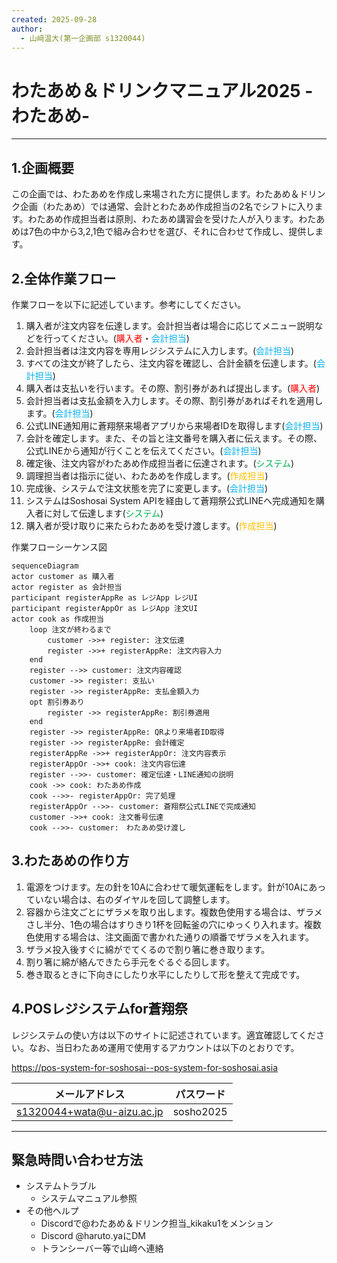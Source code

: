 ```yaml
---
created: 2025-09-28
author:
  - 山﨑温大(第一企画部 s1320044)
---
```

# わたあめ＆ドリンクマニュアル2025 -わたあめ-
---
## 1.企画概要

この企画では、わたあめを作成し来場された方に提供します。わたあめ＆ドリンク企画（わたあめ）では通常、会計とわたあめ作成担当の2名でシフトに入ります。わたあめ作成担当者は原則、わたあめ講習会を受けた人が入ります。わたあめは7色の中から3,2,1色で組み合わせを選び、それに合わせて作成し、提供します。

## 2.全体作業フロー
作業フローを以下に記述しています。参考にしてください。
1. 購入者が注文内容を伝達します。会計担当者は場合に応じてメニュー説明などを行ってください。(<font color="#ff0000">購入者</font>・<font color="#00b0f0">会計担当</font>)
2. 会計担当者は注文内容を専用レジシステムに入力します。(<font color="#00b0f0">会計担当</font>)
3. すべての注文が終了したら、注文内容を確認し、合計金額を伝達します。(<font color="#00b0f0">会計担当</font>)
4. 購入者は支払いを行います。その際、割引券があれば提出します。(<font color="#ff0000">購入者</font>)
5. 会計担当者は支払金額を入力します。その際、割引券があればそれを適用します。(<font color="#00b0f0">会計担当</font>)
6. 公式LINE通知用に蒼翔祭来場者アプリから来場者IDを取得します(<font color="#00b0f0">会計担当</font>)
7. 会計を確定します。また、その旨と注文番号を購入者に伝えます。その際、公式LINEから通知が行くことを伝えてください。(<font color="#00b0f0">会計担当</font>)
8. 確定後、注文内容がわたあめ作成担当者に伝達されます。(<font color="#00b050">システム</font>)
9. 調理担当者は指示に従い、わたあめを作成します。(<font color="#ffc000">作成担当</font>)
10. 完成後、システムで注文状態を完了に変更します。(<font color="#00b0f0">会計担当</font>)
11. システムはSoshosai System APIを経由して蒼翔祭公式LINEへ完成通知を購入者に対して伝達します(<font color="#00b050">システム</font>)
12. 購入者が受け取りに来たらわたあめを受け渡します。(<font color="#ffc000">作成担当</font>)

作業フローシーケンス図
```mermaid
sequenceDiagram
actor customer as 購入者
actor register as 会計担当
participant registerAppRe as レジApp レジUI
participant registerAppOr as レジApp 注文UI
actor cook as 作成担当
	loop 注文が終わるまで
		customer ->>+ register: 注文伝達
		register ->>+ registerAppRe: 注文内容入力
	end
	register -->> customer: 注文内容確認
	customer ->> register: 支払い
	register ->> registerAppRe: 支払金額入力
	opt 割引券あり
		register ->> registerAppRe: 割引券適用
	end
	register ->> registerAppRe: QRより来場者ID取得
	register ->> registerAppRe: 会計確定
	registerAppRe ->>+ registerAppOr: 注文内容表示
	registerAppOr ->>+ cook: 注文内容伝達	
	register -->>- customer: 確定伝達・LINE通知の説明
	cook ->> cook: わたあめ作成
	cook -->>- registerAppOr: 完了処理
	registerAppOr -->>- customer: 蒼翔祭公式LINEで完成通知
	customer ->>+ cook: 注文番号伝達
	cook -->>- customer:　わたあめ受け渡し
```

## 3.わたあめの作り方
1. 電源をつけます。左の針を10Aに合わせて暖気運転をします。針が10Aにあっていない場合は、右のダイヤルを回して調整します。
2. 容器から注文ごとにザラメを取り出します。複数色使用する場合は、ザラメさし半分、1色の場合はすりきり1杯を回転釜の穴にゆっくり入れます。複数色使用する場合は、注文画面で書かれた通りの順番でザラメを入れます。
3. ザラメ投入後すぐに綿がでてくるので割り箸に巻き取ります。
4. 割り箸に綿が絡んできたら手元をぐるぐる回します。
5. 巻き取るときに下向きにしたり水平にしたりして形を整えて完成です。
## 4.POSレジシステムfor蒼翔祭
レジシステムの使い方は以下のサイトに記述されています。適宜確認してください。なお、当日わたあめ運用で使用するアカウントは以下のとおりです。

https://pos-system-for-soshosai--pos-system-for-soshosai.asia

| メールアドレス                    | パスワード     |
| -------------------------- | --------- |
| s1320044+wata@u-aizu.ac.jp | sosho2025 |

---
## 緊急時問い合わせ方法
* システムトラブル
	* システムマニュアル参照
* その他ヘルプ
	* Discordで@わたあめ＆ドリンク担当_kikaku1をメンション
	* Discord @haruto.yaにDM
	* トランシーバー等で山﨑へ連絡
